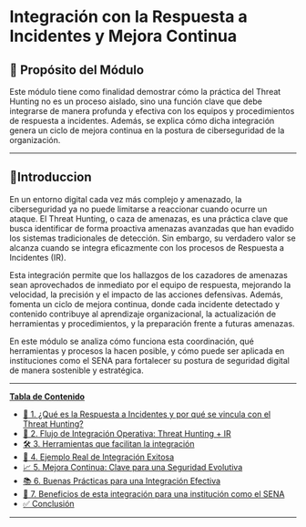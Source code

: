 # Integración con la Respuesta a Incidentes y Mejora Continua

## 🎯 Propósito del Módulo

Este módulo tiene como finalidad demostrar cómo la práctica del Threat Hunting no es un proceso aislado, sino una función clave que debe integrarse de manera profunda y efectiva con los equipos y procedimientos de respuesta a incidentes. Además, se explica cómo dicha integración genera un ciclo de mejora continua en la postura de ciberseguridad de la organización.

---

## 🔰Introduccion

En un entorno digital cada vez más complejo y amenazado, la ciberseguridad ya no puede limitarse a reaccionar cuando ocurre un ataque. El Threat Hunting, o caza de amenazas, es una práctica clave que busca identificar de forma proactiva amenazas avanzadas que han evadido los sistemas tradicionales de detección. Sin embargo, su verdadero valor se alcanza cuando se integra eficazmente con los procesos de Respuesta a Incidentes (IR).

Esta integración permite que los hallazgos de los cazadores de amenazas sean aprovechados de inmediato por el equipo de respuesta, mejorando la velocidad, la precisión y el impacto de las acciones defensivas. Además, fomenta un ciclo de mejora continua, donde cada incidente detectado y contenido contribuye al aprendizaje organizacional, la actualización de herramientas y procedimientos, y la preparación frente a futuras amenazas.

En este módulo se analiza cómo funciona esta coordinación, qué herramientas y procesos la hacen posible, y cómo puede ser aplicada en instituciones como el SENA para fortalecer su postura de seguridad digital de manera sostenible y estratégica.

---

[**Tabla de Contenido**](https://github.com/Karovil/Threat_Hunting/tree/M%C3%B3dulo-7-Integraci%C3%B3n-con-la-Respuesta-a-Incidentes-y-Mejora-Continua-Coordinaci%C3%B3n-con-equipos-de-respuesta-a-incidentes/Tabla%20de%20Contenido)


- [🔐 1. ¿Qué es la Respuesta a Incidentes y por qué se vincula con el Threat Hunting?](https://github.com/Karovil/Threat_Hunting/blob/M%C3%B3dulo-7-Integraci%C3%B3n-con-la-Respuesta-a-Incidentes-y-Mejora-Continua-Coordinaci%C3%B3n-con-equipos-de-respuesta-a-incidentes/Tabla%20de%20Contenido/%F0%9F%94%90Respuesta%20a%20Incidentes.md)
- [🧠 2. Flujo de Integración Operativa: Threat Hunting + IR](https://github.com/Karovil/Threat_Hunting/blob/M%C3%B3dulo-7-Integraci%C3%B3n-con-la-Respuesta-a-Incidentes-y-Mejora-Continua-Coordinaci%C3%B3n-con-equipos-de-respuesta-a-incidentes/Tabla%20de%20Contenido/Flujo%20de%20Integraci%C3%B3n%20Operativa.md)
- [🛠️ 3. Herramientas que facilitan la integración](https://github.com/Karovil/Threat_Hunting/blob/M%C3%B3dulo-7-Integraci%C3%B3n-con-la-Respuesta-a-Incidentes-y-Mejora-Continua-Coordinaci%C3%B3n-con-equipos-de-respuesta-a-incidentes/Tabla%20de%20Contenido/herramientas.md)
- [🧪 4. Ejemplo Real de Integración Exitosa](#4-caso-real-solarwinds-2020)
- [📈 5. Mejora Continua: Clave para una Seguridad Evolutiva](#5-mejora-continua)
- [📚 6. Buenas Prácticas para una Integración Efectiva](#6-buenas-prácticas)
- [🧩 7. Beneficios de esta integración para una institución como el SENA](#7-impacto-para-el-sena)
- [✅ Conclusión](#-conclusión)

---


